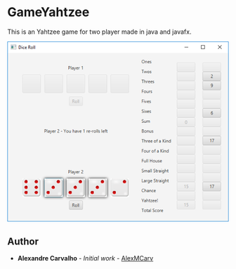 # GameYahtzee

This is an Yahtzee game for two player made in java and javafx.

![ImportData](yahtzee.PNG?raw=true)

## Author

* **Alexandre Carvalho** - *Initial work* - [AlexMCarv](https://github.com/AlexMCarv)
